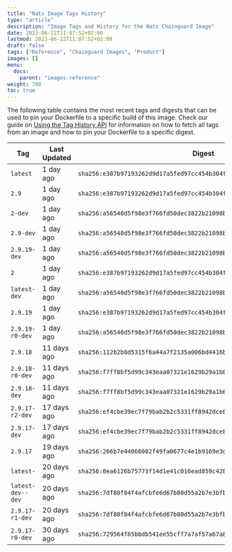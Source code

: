 ```yaml
---
title: "Nats Image Tags History"
type: "article"
description: "Image Tags and History for the Nats Chainguard Image"
date: 2023-06-22T11:07:52+02:00
lastmod: 2023-06-22T11:07:52+02:00
draft: false
tags: ["Reference", "Chainguard Images", "Product"]
images: []
menu:
  docs:
    parent: "images-reference"
weight: 700
toc: true
---
```


The following table contains the most recent tags and digests that can be used to pin your Dockerfile to a specific build of this image. Check our guide on [Using the Tag History API](/chainguard/chainguard-images/using-the-tag-history-api/) for information on how to fetch all tags from an image and how to pin your Dockerfile to a specific digest.

| Tag               | Last Updated | Digest                                                                    |
|-------------------|--------------|---------------------------------------------------------------------------|
| `latest`          | 1 day ago    | `sha256:e387b97193262d9d17a5fed97cc454b304f1e4f33f9004465c9b0b015fb0660f` |
| `2.9`             | 1 day ago    | `sha256:e387b97193262d9d17a5fed97cc454b304f1e4f33f9004465c9b0b015fb0660f` |
| `2-dev`           | 1 day ago    | `sha256:a56540d5f98e3f766fd50dec3822b21098b0af2cfee125b3dacbcae0178432d1` |
| `2.9-dev`         | 1 day ago    | `sha256:a56540d5f98e3f766fd50dec3822b21098b0af2cfee125b3dacbcae0178432d1` |
| `2.9.19-dev`      | 1 day ago    | `sha256:a56540d5f98e3f766fd50dec3822b21098b0af2cfee125b3dacbcae0178432d1` |
| `2`               | 1 day ago    | `sha256:e387b97193262d9d17a5fed97cc454b304f1e4f33f9004465c9b0b015fb0660f` |
| `latest-dev`      | 1 day ago    | `sha256:a56540d5f98e3f766fd50dec3822b21098b0af2cfee125b3dacbcae0178432d1` |
| `2.9.19`          | 1 day ago    | `sha256:e387b97193262d9d17a5fed97cc454b304f1e4f33f9004465c9b0b015fb0660f` |
| `2.9.19-r0-dev`   | 1 day ago    | `sha256:a56540d5f98e3f766fd50dec3822b21098b0af2cfee125b3dacbcae0178432d1` |
| `2.9.18`          | 11 days ago  | `sha256:112b2b8d5315f6a44a7f2135a006bd4416b2eff0edf931e1d5c60cc362545db5` |
| `2.9.18-r0-dev`   | 11 days ago  | `sha256:f7ff8bf5d99c343eaa07321e1629b29a1b04ca626f4db3550a7e2390278cbda1` |
| `2.9.18-dev`      | 11 days ago  | `sha256:f7ff8bf5d99c343eaa07321e1629b29a1b04ca626f4db3550a7e2390278cbda1` |
| `2.9.17-r2-dev`   | 17 days ago  | `sha256:ef4cbe39ec7f79bab2b2c5331ff8942dce89ee22ce14979fdb0a0c06da51cb93` |
| `2.9.17-dev`      | 17 days ago  | `sha256:ef4cbe39ec7f79bab2b2c5331ff8942dce89ee22ce14979fdb0a0c06da51cb93` |
| `2.9.17`          | 19 days ago  | `sha256:266b7e44066002f49fa0677c4e1b9169e3d6065fe87ecf9e9ffb5659ba65a6be` |
| `latest-`         | 20 days ago  | `sha256:0ea6126b75773f14d1e41c016ead859c428592f4ddc0232a0fa8a7d6f6ca7303` |
| `latest-dev--dev` | 20 days ago  | `sha256:7df80f84f4afcbfe6d67b80d55a2b7e3bfb7a20bd0b1992c4684a455174a608e` |
| `2.9.17-r1-dev`   | 20 days ago  | `sha256:7df80f84f4afcbfe6d67b80d55a2b7e3bfb7a20bd0b1992c4684a455174a608e` |
| `2.9.17-r0-dev`   | 30 days ago  | `sha256:729564f85bbdb541ee55cff7a7af57a67a832997f36a77c0c4331aea126618a7` |
